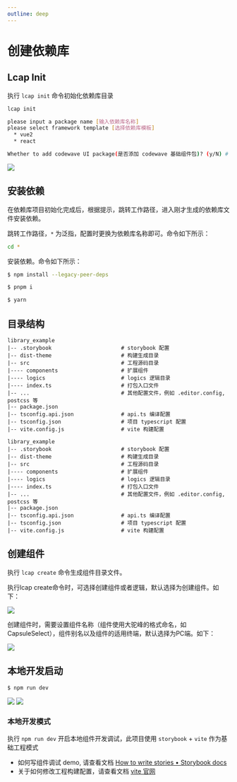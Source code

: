 ```yaml
---
outline: deep
---
```

<script setup>
import { VTCodeGroup, VTCodeGroupTab } from '../../.vitepress/components'
</script>

# 创建依赖库

## Lcap Init

执行 `lcap init` 命令初始化依赖库目录

``` bash
lcap init

please input a package name [输入依赖库名称]
please select framework template [选择依赖库模板]
  * vue2
  * react

Whether to add codewave UI package(是否添加 codewave 基础组件包)? (y/N) # [v3.10 新增] 
```

![](/images/init.png)


## 安装依赖

在依赖库项目初始化完成后，根据提示，跳转工作路径，进入刚才生成的依赖库文件安装依赖。

跳转工作路径，`*` 为泛指，配置时更换为依赖库名称即可。命令如下所示：

```bash
cd *
```

安装依赖。命令如下所示：

<VTCodeGroup>
  <VTCodeGroupTab label="npm">

  ```sh
  $ npm install --legacy-peer-deps
  ```

  </VTCodeGroupTab>
  <VTCodeGroupTab label="pnpm">

  ```sh
  $ pnpm i
  ```

  </VTCodeGroupTab>
  <VTCodeGroupTab label="yarn">

  ```sh
  $ yarn
  ```

  </VTCodeGroupTab>
</VTCodeGroup>

## 目录结构

<VTCodeGroup>
  <VTCodeGroupTab label="Vue2">

  ```
  library_example
  |-- .storybook                      # storybook 配置
  |-- dist-theme                      # 构建生成目录
  |-- src                             # 工程源码目录
  |---- components                    # 扩展组件
  |---- logics                        # logics 逻辑目录
  |---- index.ts                      # 打包入口文件
  |-- ...                             # 其他配置文件，例如 .editor.config, postcss 等
  |-- package.json
  |-- tsconfig.api.json               # api.ts 编译配置
  |-- tsconfig.json                   # 项目 typescript 配置
  |-- vite.config.js                  # vite 构建配置
  ```

  </VTCodeGroupTab>
  <VTCodeGroupTab label="React">

  ```
  library_example
  |-- .storybook                      # storybook 配置
  |-- dist-theme                      # 构建生成目录
  |-- src                             # 工程源码目录
  |---- components                    # 扩展组件
  |---- logics                        # logics 逻辑目录
  |---- index.ts                      # 打包入口文件
  |-- ...                             # 其他配置文件，例如 .editor.config, postcss 等
  |-- package.json
  |-- tsconfig.api.json               # api.ts 编译配置
  |-- tsconfig.json                   # 项目 typescript 配置
  |-- vite.config.js                  # vite 构建配置
  ```

  </VTCodeGroupTab>
</VTCodeGroup>

## 创建组件

执行 `lcap create` 命令生成组件目录文件。

执行lcap create命令时，可选择创建组件或者逻辑，默认选择为创建组件。如下：

![](/images/create-component.png)

创建组件时，需要设置组件名称（组件使⽤大驼峰的格式命名，如CapsuleSelect），组件别名以及组件的适用终端，默认选择为PC端。如下：

![](/images/create-component1.png)

## 本地开发启动

```sh
$ npm run dev
```
![](/images/dev.png)
![](/images/dev1.png)

### 本地开发模式

执行 `npm run dev`  开启本地组件开发调试，此项目使用 `storybook` + `vite` 作为基础工程模式

- 如何写组件调试 demo, 请查看文档 [How to write stories • Storybook docs](https://storybook.js.org/docs/writing-stories)
- 关于如何修改工程构建配置，请查看文档 [vite 官网](https://vitejs.dev/)
